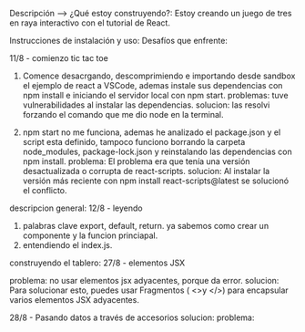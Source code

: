 Descripción --> ¿Qué estoy construyendo?: Estoy creando un juego de tres en raya interactivo con el tutorial de React.

Instrucciones de instalación y uso:
Desafíos que enfrente:

11/8 - comienzo tic tac toe

1. Comence desacrgando, descomprimiendo e importando desde sandbox el ejemplo de react a VSCode, ademas instale sus dependencias con npm install e iniciando el servidor local con npm start.
   problemas: tuve vulnerabilidades al instalar las dependencias.
   solucion: las resolvi forzando el comando que me dio node en la terminal.

2. npm start no me funciona, ademas he analizado el package.json y el script esta definido, tampoco funciono borrando la carpeta node_modules, package-lock.json y reinstalando las dependencias con npm install.
   problema: El problema era que tenía una versión desactualizada o corrupta de react-scripts.
   solucion: Al instalar la versión más reciente con npm install react-scripts@latest se solucionó el conflicto.

descripcion general:
12/8 - leyendo

1. palabras clave export, default, return. ya sabemos como crear un componente y la funcion princiapal.
2. entendiendo el index.js.

construyendo el tablero:
27/8 - elementos JSX

problema: no usar elementos jsx adyacentes, porque da error.
solucion: Para solucionar esto, puedes usar Fragmentos ( <>y </>) para encapsular varios elementos JSX adyacentes.

28/8 - Pasando datos a través de accesorios
solucion:
problema: